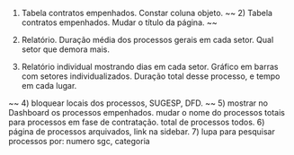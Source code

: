 1) Tabela contratos empenhados. Constar coluna objeto.
~~ 2) Tabela contratos empenhados. Mudar o título da página. ~~

3) Relatório. Duração média dos processos gerais em cada setor. Qual setor que demora mais.
3) Relatório individual mostrando dias em cada setor. Gráfico em barras com setores individualizados. Duração total desse processo, e tempo em cada lugar.

~~ 4) bloquear locais dos processos, SUGESP, DFD. ~~
5) mostrar no Dashboard os processos empenhados. mudar o nome do processos totais para processos em fase de contratação. total de processos todos.
6) página de processos arquivados, link na sidebar.
7) lupa para pesquisar processos por: numero sgc, categoria